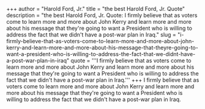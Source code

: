 +++
author = "Harold Ford, Jr."
title = "the best Harold Ford, Jr. Quote"
description = "the best Harold Ford, Jr. Quote: I firmly believe that as voters come to learn more and more about John Kerry and learn more and more about his message that they're going to want a President who is willing to address the fact that we didn't have a post-war plan in Iraq."
slug = "i-firmly-believe-that-as-voters-come-to-learn-more-and-more-about-john-kerry-and-learn-more-and-more-about-his-message-that-theyre-going-to-want-a-president-who-is-willing-to-address-the-fact-that-we-didnt-have-a-post-war-plan-in-iraq"
quote = '''I firmly believe that as voters come to learn more and more about John Kerry and learn more and more about his message that they're going to want a President who is willing to address the fact that we didn't have a post-war plan in Iraq.'''
+++
I firmly believe that as voters come to learn more and more about John Kerry and learn more and more about his message that they're going to want a President who is willing to address the fact that we didn't have a post-war plan in Iraq.
